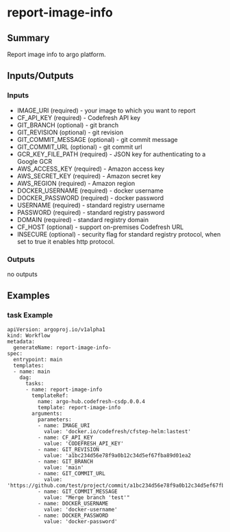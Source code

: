 # report-image-info

## Summary
Report image info to argo platform.

## Inputs/Outputs

### Inputs
* IMAGE_URI (required) - your image to which you want to report
* CF_API_KEY (required) - Codefresh API key          
* GIT_BRANCH (optional) - git branch
* GIT_REVISION (optional) - git revision
* GIT_COMMIT_MESSAGE (optional) - git commit message
* GIT_COMMIT_URL (optional) - git commit url
* GCR_KEY_FILE_PATH (required) - JSON key for authenticating to a Google GCR
* AWS_ACCESS_KEY (required) - Amazon access key
* AWS_SECRET_KEY (required) - Amazon secret key
* AWS_REGION (required) - Amazon region
* DOCKER_USERNAME (required) - docker username
* DOCKER_PASSWORD (required) - docker password
* USERNAME (required) - standard registry username
* PASSWORD (required) - standard registry password
* DOMAIN (required) - standard registry domain
* CF_HOST (optional) - support on-premises Codefresh URL
* INSECURE (optional) - security flag for standard registry protocol, when set to true it enables http protocol.

### Outputs
no outputs

## Examples

### task Example
```
apiVersion: argoproj.io/v1alpha1
kind: Workflow
metadata:
  generateName: report-image-info-
spec:
  entrypoint: main
  templates:
  - name: main
    dag:
      tasks:
      - name: report-image-info
        templateRef:
          name: argo-hub.codefresh-csdp.0.0.4
          template: report-image-info
        arguments:
          parameters:
          - name: IMAGE_URI
            value: 'docker.io/codefresh/cfstep-helm:lastest'
          - name: CF_API_KEY
            value: 'CODEFRESH_API_KEY'
          - name: GIT_REVISION
            value: 'a1bc234d56e78f9a0b12c34d5ef67fba89d01ea2
          - name: GIT_BRANCH
            value: 'main' 
          - name: GIT_COMMIT_URL
            value: 'https://github.com/test/project/commit/a1bc234d56e78f9a0b12c34d5ef67fba89d01ea2' 
          - name: GIT_COMMIT_MESSAGE
            value: "Merge branch 'test'"                           
          - name: DOCKER_USERNAME
            value: 'docker-username' 
          - name: DOCKER_PASSWORD
            value: 'docker-password'     
```
